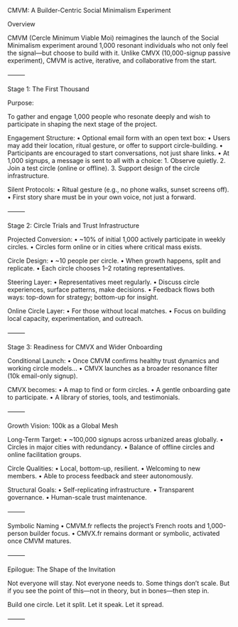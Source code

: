 CMVM: A Builder-Centric Social Minimalism Experiment

Overview

CMVM (Cercle Minimum Viable Moi) reimagines the launch of the Social Minimalism experiment around 1,000 resonant individuals who not only feel the signal—but choose to build with it. Unlike CMVX (10,000-signup passive experiment), CMVM is active, iterative, and collaborative from the start.

⸻

Stage 1: The First Thousand

Purpose:

To gather and engage 1,000 people who resonate deeply and wish to participate in shaping the next stage of the project.

Engagement Structure:
	•	Optional email form with an open text box:
	•	Users may add their location, ritual gesture, or offer to support circle-building.
	•	Participants are encouraged to start conversations, not just share links.
	•	At 1,000 signups, a message is sent to all with a choice:
	1.	Observe quietly.
	2.	Join a test circle (online or offline).
	3.	Support design of the circle infrastructure.

Silent Protocols:
	•	Ritual gesture (e.g., no phone walks, sunset screens off).
	•	First story share must be in your own voice, not just a forward.

⸻

Stage 2: Circle Trials and Trust Infrastructure

Projected Conversion:
	•	~10% of initial 1,000 actively participate in weekly circles.
	•	Circles form online or in cities where critical mass exists.

Circle Design:
	•	~10 people per circle.
	•	When growth happens, split and replicate.
	•	Each circle chooses 1–2 rotating representatives.

Steering Layer:
	•	Representatives meet regularly.
	•	Discuss circle experiences, surface patterns, make decisions.
	•	Feedback flows both ways: top-down for strategy; bottom-up for insight.

Online Circle Layer:
	•	For those without local matches.
	•	Focus on building local capacity, experimentation, and outreach.

⸻

Stage 3: Readiness for CMVX and Wider Onboarding

Conditional Launch:
	•	Once CMVM confirms healthy trust dynamics and working circle models…
	•	CMVX launches as a broader resonance filter (10k email-only signup).

CMVX becomes:
	•	A map to find or form circles.
	•	A gentle onboarding gate to participate.
	•	A library of stories, tools, and testimonials.

⸻

Growth Vision: 100k as a Global Mesh

Long-Term Target:
	•	~100,000 signups across urbanized areas globally.
	•	Circles in major cities with redundancy.
	•	Balance of offline circles and online facilitation groups.

Circle Qualities:
	•	Local, bottom-up, resilient.
	•	Welcoming to new members.
	•	Able to process feedback and steer autonomously.

Structural Goals:
	•	Self-replicating infrastructure.
	•	Transparent governance.
	•	Human-scale trust maintenance.

⸻

Symbolic Naming
	•	CMVM.fr reflects the project’s French roots and 1,000-person builder focus.
	•	CMVX.fr remains dormant or symbolic, activated once CMVM matures.

⸻

Epilogue: The Shape of the Invitation

Not everyone will stay. Not everyone needs to. Some things don’t scale. But if you see the point of this—not in theory, but in bones—then step in.

Build one circle. Let it split. Let it speak. Let it spread.

⸻
